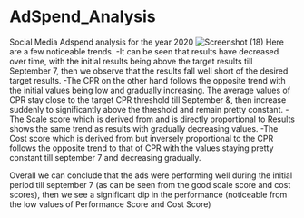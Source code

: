 # AdSpend_Analysis
Social Media Adspend analysis for the year 2020
![Screenshot (18)](https://user-images.githubusercontent.com/83657016/219497942-622c3b2a-e903-4b8b-8c23-d81143590473.png)
Here are a few noticeable trends.
-It can be seen that results have decreased over time, with the initial results being above the target results till September 7, then we observe that the results fall well short of the desired target results.
-The CPR on the other hand follows the opposite trend with the initial values being low and gradually increasing. The average values of CPR stay close to the target CPR threshold till September &, then increase suddenly to significantly above the threshold and remain pretty constant.
-The Scale score which is derived from and is directly proportional to Results shows the same trend as results with gradually decreasing values.
-The Cost score which is derived from but inversely proportional to the CPR follows the opposite trend to that of CPR with the values staying pretty constant till september 7 and decreasing gradually.

Overall we can conclude that the ads were performing well during the initial period till september 7 (as can be seen from the good scale score and cost scores), then we see a significant dip in the performance (noticeable from the low values of Performance Score and Cost Score)
